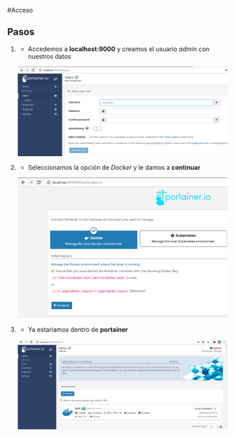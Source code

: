 #Acceso


## Pasos
1.  - Accedemos a **localhost:9000** y creamos el usuario *admin* con nuestros datos
	
     ![Acceso 1](https://github.com/jesusromero92/docker-portainer/blob/main/Fotos/panel1.png?raw=true)

2.  - Seleccionamos la opción de *Docker* y le damos a **continuar**

     ![Acceso 2](https://github.com/jesusromero92/docker-portainer/blob/main/Fotos/acceso2.png)

3.  - Ya estariamos dentro de **portainer**

     ![Acceso 3](https://github.com/jesusromero92/docker-portainer/blob/main/Fotos/acceso3.png)

